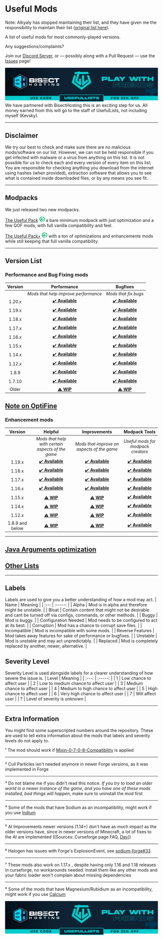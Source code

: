 # Useful Mods

Note: Alkyaly has stopped maintaining their list, and they have given me the responsibility to maintain their list ([original list here](https://gist.github.com/alkyaly/02830c560d15256855bc529e1e232e88)).

A list of useful mods for most commonly-played versions.

Any suggestions/complaints?

Join our [Discord Server](https://discord.gg/8nzHYhVUQS), or — possibly along with a Pull Request — use the [Issues](https://github.com/TheUsefulLists/UsefulMods/issues) page!

[![Bisect Hosting Image](https://raw.githubusercontent.com/TheUsefulLists/assets/main/Images/Promo.png)](https://bisecthosting.com/UsefulLists)
We have partnered with BisectHosting this is an exciting step for us. All money earned from this will go to the staff of UsefulLists, not including myself (Kevsky).
___

## Disclaimer

We try our best to check and make sure there are no malicious mods/software on our list. However, we can not be held responsible if you get infected with malware or a virus from anything on this list. It is not possible for us to check each and every version of every item on this list;
You are responsible for checking anything you download from the internet using hashes (when provided), extraction software that allows you to see what is contained inside downloaded files, or by any means you see fit.
___
## Modpacks
We just released two new modpacks.

[The Useful Pack](https://modrinth.com/modpack/the-useful-pack) [![Modrinth Logo](https://raw.githubusercontent.com/TheUsefulLists/assets/main/Images/Platform_Icons/Modrinth.png)](https://modrinth.com/modpack/the-useful-pack) a bare minimum modpack with just optimization and a few QOF mods, with full vanilla compatibility and feel.

[The Useful Pack+](https://modrinth.com/modpack/the-useful-pack+) [![Modrinth Logo](https://raw.githubusercontent.com/TheUsefulLists/assets/main/Images/Platform_Icons/Modrinth.png)](https://modrinth.com/modpack/the-useful-pack+) with a ton of optimizations and enhancements mods while still keeping that full vanilla compatibility.
___

## Version List

### Performance and Bug Fixing mods

|     Version     |                    Performance                    |                  Bugfixes                   |
|:---------------:|:-------------------------------------------------:|:-------------------------------------------:|
|                 |       *Mods that help improve performance*        |            *Mods that fix bugs*             |
|     1.20.x      | [✔️ **Available**](Performance/Performance120.md) | [✔️ **Available**](BugFixes/BugFixes120.md) |
|     1.19.x      | [✔️ **Available**](Performance/Performance119.md) | [✔️ **Available**](BugFixes/BugFixes119.md) |
|     1.18.x      | [✔️ **Available**](Performance/Performance118.md) | [✔️ **Available**](BugFixes/BugFixes118.md) |
|     1.17.x      | [✔️ **Available**](Performance/Performance117.md) | [✔️ **Available**](BugFixes/BugFixes117.md) |
|     1.16.x      | [✔️ **Available**](Performance/Performance116.md) | [✔️ **Available**](BugFixes/BugFixes116.md) |
|     1.15.x      | [✔️ **Available**](Performance/Performance115.md) | [✔️ **Available**](BugFixes/BugFixes115.md) |
|     1.14.x      | [✔️ **Available**](Performance/Performance114.md) | [✔️ **Available**](BugFixes/BugFixes114.md) |
|     1.12.x      | [✔️ **Available**](Performance/Performance112.md) | [✔️ **Available**](BugFixes/BugFixes112.md) |
|     1.8.9       | [✔️ **Available**](Performance/Performance189.md) | [✔️ **Available**](BugFixes/BugFixes189.md) |
|     1.7.10      | [✔️ **Available**](Performance/Performance1710.md) | [✔️ **Available**](BugFixes/BugFixes1710.md) |
|     Older       | [⚠️ **WIP**](Performance/PerformanceOld.md) | [⚠️ **WIP**](BugFixes/BugFixesOld.md) |

## [Note on OptiFine](Performance/Note%20on%20OptiFine.md)

### Enhancement mods

|     Version     |                        Helpful                         |                           Improvements                           |                    Modpack Tools                    |
|:---------------:|:------------------------------------------------------:|:----------------------------------------------------------------:|:---------------------------------------------------:|
|                 |   *Mods that help with certain aspects of the game*    |            *Mods that improve on aspects of the game*            |         *Useful mods for modpack creators*          |
|     1.19.x      | [✔️ **Available**](Enhancements/Helpful/Helpful119.md) | [✔️ **Available**](Enhancements/Improvements/Improvements119.md) | [✔️ **Available**](modpacktools/modpacktools119.md) |
|     1.18.x      | [✔️ **Available**](Enhancements/Helpful/Helpful118.md) | [✔️ **Available**](Enhancements/Improvements/Improvements118.md) | [✔️ **Available**](modpacktools/modpacktools118.md) |
|     1.17.x      | [✔️ **Available**](Enhancements/Helpful/Helpful117.md) | [✔️ **Available**](Enhancements/Improvements/Improvements117.md) | [✔️ **Available**](modpacktools/modpacktools117.md) |
|     1.16.x      | [✔️ **Available**](Enhancements/Helpful/Helpful116.md) | [✔️ **Available**](Enhancements/Improvements/Improvements116.md) | [✔️ **Available**](modpacktools/modpacktools116.md) |
|     1.15.x      |    [⚠️ **WIP**](Enhancements/Helpful/Helpful115.md)    |    [⚠️ **WIP**](Enhancements/Improvements/Improvements115.md)    | [✔️ **Available**](modpacktools/modpacktools115.md) |
|     1.14.x      |    [⚠️ **WIP**](Enhancements/Helpful/Helpful114.md)    |    [⚠️ **WIP**](Enhancements/Improvements/Improvements114.md)    | [✔️ **Available**](modpacktools/modpacktools114.md) |
|     1.12.x      |    [⚠️ **WIP**](Enhancements/Helpful/Helpful112.md)    |    [⚠️ **WIP**](Enhancements/Improvements/Improvements112.md)    | [✔️ **Available**](modpacktools/modpacktools112.md) |
| 1.8.9 and below |    [⚠️ **WIP**](Enhancements/Helpful/HelpfulOld.md)    |    [⚠️ **WIP**](Enhancements/Improvements/ImprovementsOld.md)    | [✔️ **Available**](modpacktools/modpacktoolsold.md) |
___

## [Java Arguments optimization](JavaArgumentsOptimization.md)

## [Other Lists](lists.md)

___

## Labels

Labels are used to give you a better understanding of how a mod may act.
| Name | Meaning |
| :--: | :-----: |
| Alpha | Mod is in alpha and therefore might be unstable. |
| Bloat | Contain content that might not be desirable and cant be turned off via configs, commands, or other methods. |
| Buggy | Mod is buggy. |
| Configuration Needed | Mod needs to be configured to act at its best. |
| Corruption | Mod has a chance to corrupt save files. |
| Incompatible | Mod is incompatible with some mods. |
| Reverse Features | Mod takes away features for sake of performance or bugfixes. |
| Unstable | Mod is unstable and may act unpredictably. |
| Replaced | Mod is completely replaced by another, newer, alternative. |

## Severity Level

Severity Level is used alongside labels for a clearer understanding of how severe the issue is.
| Level | Meaning |
| :---: | :-----: |
| 1 | Low chance to affect user |
| 2 | Low to medium chance to affect user |
| 3 | Medium chance to affect user |
| 4 | Medium to high chance to affect user |
| 5 | High chance to affect user |
| 6 | Very high chance to affect user |
| 7 | Will affect user |
| ? | Level of severity is unknown |
___

## Extra Information

You might find some superscripted numbers around the repository. These are used to tell extra information about the mods that labels and severity levels do not apply to.

¹ The mod should work if [Mixin-0-7-0-8-Compatibility](https://www.curseforge.com/minecraft/mc-mods/mixin-0-7-0-8-compatibility) is applied
___
² Cull Particles isn't needed anymore in newer Forge versions, as it was implemented in Forge
___
³ Do not blame me if you didn't read this notice. *If you try to load an older world in a newer instance of the game, and you have one of these mods installed, bad things will happen*, make sure to uninstall the mod first
___
⁴ Some of the mods that have Sodium as an incompatibility, might work if you use [Indium](https://modrinth.com/mod/indium)
___
⁵ AI Improvements newer versions (1.14+) don't have as much impact as the older versions have, since in newer versions of Minecraft, a lot of fixes to the AI are implemented ([Sources: Curseforge page FAQ, [Dev](https://media.discordapp.net/attachments/254806806516203520/831525756143534150/unknown.png)])
___
⁶ Halogen has issues with Forge's ExplosionEvent, see [sodium-forge#33](https://github.com/spoorn/sodium-forge/issues/33)
___
⁷ These mods also work on 1.17.x , despite having only 1.16 and 1.18 releases in curseforge, no workarounds needed. Install them like any other mods and your fabric loader won't complain about missing dependencies
___
⁸ Some of the mods that have Magnesium/Rubidium as an incompatibility, might work if you use [Calcium](https://www.curseforge.com/minecraft/mc-mods/calcium)

[![Bisect Hosting Image](https://raw.githubusercontent.com/TheUsefulLists/assets/main/Images/Promo.png)](https://bisecthosting.com/UsefulLists)
